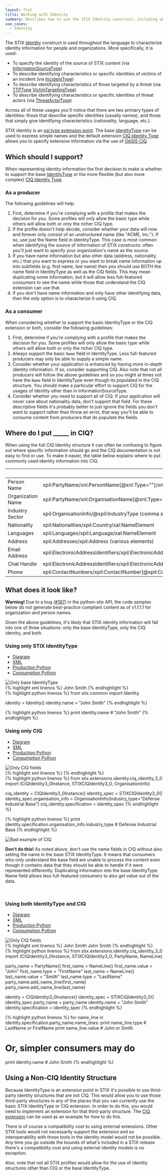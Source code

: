 ```yaml
---
layout: flat
title: Working with Identity
summary: Describes how to use the STIX Identity construct, including when to use the default fields and when to use CIQ.
use_cases:
  - Identity
---
```


The STIX [Identity](/data-model/{{site.current_version}}/stixCommon/IdentityType) construct is used throughout the language to characterize identity information for people and organizations. More specifically, it is used:

* To specify the identity of the source of STIX content (via [InformationSourceType](/data-model/{{site.current_version}}/stixCommon/InformationSourceType))
* To describe identifying characteristics or specific identities of victims of an incident (via [IncidentType](/data-model/{{site.current_version}}/incident/IncidentType))
* To describe identifying characteristics of those targeted by a threat (via [TTPType](/data-model/{{site.current_version}}/ttp/TTPType) [VictimTargetingType](/data-model/{{site.current_version}}/ttp/VictimTargetingType))
* To describe identifying characteristics or specific identities of threat actors (via [ThreatActorType](/data-model/{{site.current_version}}/ta/ThreatActorType))

Across all of these usages you'll notice that there are two primary types of identities: those that describe specific identities (usually names), and those that simply give identifying characteristics (nationality, language, etc.).

STIX identity is an [xsi:type extension point](/documentation/concepts/xsi-type). The base [IdentityType](/data-model/{{site.current_version}}/stixCommon/IdentityType) can be used to express simple names and the default extension [CIQ Identity Type](/data-model/{{site.current_version}}/stix-ciqidentity/CIQIdentity3.0InstanceType) allows you to specify extensive information via the use of [OASIS CIQ](https://www.oasis-open.org/committees/ciq/).

## Which should I support?

When representing identity information the first decision to make is whether to support the base [IdentityType](/data-model/{{site.current_version}}/stixCommon/IdentityType) or the more flexible (but also more complex) [CIQ Identity Type](/data-model/{{site.current_version}}/stix-ciqidentity/CIQIdentity3.0InstanceType).

### As a producer

The following guidelines will help:

1. First, determine if you're complying with a profile that makes the decision for you. Some profiles will only allow the basic type while others will allow both or only the richer CIQ type.
2. If the profile doesn't help decide, consider whether your data will now and forever only consist of an unstructured name (like "ACME, Inc."). If so, use just the Name field in IdentityType. This case is most common when identifying the source of information of STIX constructs: often you'll just want to specify your organization's name as the source.
3. If you have name information but also other data (address, nationality, etc.) that you want to express or you want to break name information up into subfields (e.g. first name, last name) then you should use BOTH the name field in IdentityType as well as the CIQ fields. This may mean duplicating some information, but it will allow less full-featured consumers to see the name while those that understand the CIQ extension can use that.
4. If you don't have name information and only have other identifying data, then the only option is to characterize it using CIQ.

### As a consumer

When considering whether to support the basic IdentityType or the CIQ extension or both, consider the following guidelines:

1. First, determine if you're complying with a profile that makes the decision for you. Some profiles will only allow the basic type while others will allow both or only the richer CIQ type.
2. Always support the basic `Name` field in IdentityType. Less full-featured producers may only be able to supply a simple name.
3. Consider whether your application is enhanced by having more in-depth identity information. If so, consider supporting CIQ. Also note that not all producers will follow the above guidelines and so you might at times not have the `Name` field in IdentityType even though its populated in the CIQ structure. You should make a particular effort to support CIQ for the usages of Identity other than in InformationSourceType.
4. Consider whether you need to support all of CIQ. If your application will never care about nationality data, don't support that field. For these descriptive fields it's probably better to just ignore the fields you don't want to support rather than throw an error, that way you'll be able to consume content from producers that do populate the fields.

## Where do I put _____ in CIQ?

When using the full CIQ Identity structure it can often be confusing to figure out where specific information should go and the CIQ documentation is not easy to find or use. To make it easier, the table below explains where to put commonly used identity information into CIQ.

<table class="table table-condensed table-striped">
  <thead>
    <tr>
      <th></th>
      <th>XPath</th>
      <th>Python API Object Model</th>
    </tr>
  </thead>
  <tbody>
    <tr>
      <td>Person Name</td>
      <td>xpil:PartyName/xnl:PersonName[@xnl:Type=""]/xnl:NameElement</td>
      <td>specification.party_name.name_element[][type|value]</td>
    </tr>
    <tr>
      <td>Organization Name</td>
      <td>xpil:PartyName/xnl:OrganisationName[@xnl:Type=""]/xnl:NameElement</td>
      <td>specification.party_name.name_element[].[type|value]</td>
    </tr>
    <tr>
      <td>Industry Sector</td>
      <td>xpil:OrganisationInfo/@xpil:IndustryType (comma separated)</td>
      <td>specification.organisation_info.industry_type (comma separated)</td>
    </tr>
    <tr>
      <td>Nationality</td>
      <td>xpil:Nationalities/xpil:Country/xal:NameElement</td>
      <td>Not supported</td>
    </tr>
    <tr>
      <td>Languages</td>
      <td>xpil:Languages/xpil:Language/xal:NameElement</td>
      <td>specification.languages[].value[].[type|value]</td>
    </tr>
    <tr>
      <td>Address</td>
      <td>xpil:Addresses/xpil:Address (various elements)</td>
      <td>specification.addresses[]</td>
    </tr>
    <tr>
      <td>Email Address</td>
      <td>xpil:ElectronicAddressIdentifiers/xpil:ElectronicAddressIdentifier[@xpil:Type="Email"]</td>
      <td>specification.electronic_address_identifiers[].[type="Email"|value]</td>
    </tr>
    <tr>
      <td>Chat Handle</td>
      <td>xpil:ElectronicAddressIdentifiers/xpil:ElectronicAddressIdentifier[@xpil:Type=""]</td>
      <td>specification.electronic_address_identifiers[].[type|value]</td>
    </tr>
    <tr>
      <td>Phone</td>
      <td>xpil:ContactNumbers/xpil:ContactNumber[@xpil:CommunicationMediaType="Telephone"]/xpil:ContactNumberElement[@xpil:Type=""]</td>
      <td>specification.contact_numbers[].contact_number_elements[].value</td>
    </tr>
  </tbody>
</table>

## What does it look like?

<p class="alert alert-danger"><strong>Warning! </strong>Due to a bug (<a href="https://github.com/STIXProject/python-stix/issues/187">#187</a>) in the python-stix API, the code samples below do not generate best-practice compliant content as of v1.1.1.1 for organization and person names.</p>

Given the above guidelines, it's likely that STIX identity information will fall into one of three situations: only the base IdentityType, only the CIQ identity, and both.

### Using only STIX IdentityType

<div class="tab-container">
  <ul class="nav nav-tabs">
    <li class="active"><a href="#header-identity-diagram" data-toggle="tab">Diagram</a></li>
    <li><a href="#header-identity-xml" data-toggle="tab">XML</a></li>
    <li><a href="#header-identity-produce" data-toggle="tab">Production Python</a></li>
    <li><a href="#header-identity-consume" data-toggle="tab">Consumption Python</a></li>
  </ul>
  <div class="tab-content">
    <div class="tab-pane active" id="header-identity-diagram">
      <img src="only-base.png" alt="Only base IdentityType" />
    </div>
    <div class="tab-pane" id="header-identity-xml">
{% highlight xml linenos %}
<stixCommon:Identity>
  <stixCommon:Name>John Smith</stixCommon:Name>
</stixCommon:Identity>
{% endhighlight %}
    </div>
    <div class="tab-pane" id="header-identity-produce">
{% highlight python linenos %}
from stix.common import Identity

identity = Identity()
identity.name = "John Smith"
{% endhighlight %}
    </div>
    <div class="tab-pane" id="header-identity-consume">
{% highlight python linenos %}
print identity.name # "John Smith"
{% endhighlight %}
    </div>
  </div>
</div>

### Using only CIQ

<div class="tab-container">
  <ul class="nav nav-tabs">
    <li class="active"><a href="#header-ciq-diagram" data-toggle="tab">Diagram</a></li>
    <li><a href="#header-ciq-xml" data-toggle="tab">XML</a></li>
    <li><a href="#header-ciq-produce" data-toggle="tab">Production Python</a></li>
    <li><a href="#header-ciq-consume" data-toggle="tab">Consumption Python</a></li>
  </ul>
  <div class="tab-content">
    <div class="tab-pane active" id="header-ciq-diagram">
      <img src="only-ciq.png" alt="Only CIQ fields" />
    </div>
    <div class="tab-pane" id="header-ciq-xml">
{% highlight xml linenos %}
<stixCommon:Identity xsi:type="stixCIQIdentity:CIQIdentity3.0InstanceType">
  <stixCIQIdentity:Specification>
    <xpil:OrganisationInfo xpil:IndustryType="Defense Industrial Base"/>
  </stixCIQIdentity:Specification>
</stixCommon:Identity>
{% endhighlight %}
    </div>
    <div class="tab-pane" id="header-ciq-produce">
{% highlight python linenos %}
from stix.extensions.identity.ciq_identity_3_0 import (CIQIdentity3_0Instance, STIXCIQIdentity3_0, OrganisationInfo)

ciq_identity = CIQIdentity3_0Instance()
identity_spec = STIXCIQIdentity3_0()
identity_spec.organisation_info = OrganisationInfo(industry_type="Defense Industrial Base")
ciq_identity.specification = identity_spec
{% endhighlight %}
    </div>
    <div class="tab-pane" id="header-ciq-consume">
{% highlight python linenos %}
print identity.specification.organisation_info.industry_type # Defense Industrial Base
{% endhighlight %}
    </div>
  </div>
</div>

<div class="alert alert-warning">
  <img src="only-ciq-bad.png" alt="Bad example of CIQ" class="aside-text" />
  <p><strong>Don't do this!</strong> As noted above, don't use the name fields in CIQ without also setting the name in the base STIX IdentityType. It means that consumers who only understand the base field are unable to process the content even though it contains data that they should be able to handle if it were represented differently. Duplicating information into the base IdentityType Name field allows less full-featured consumers to also get value out of the data.</p>
  <br style="clear: both" />
</div>

### Using both IdentityType and CIQ

<div class="tab-container">
  <ul class="nav nav-tabs">
    <li class="active"><a href="#header-both-diagram" data-toggle="tab">Diagram</a></li>
    <li><a href="#header-both-xml" data-toggle="tab">XML</a></li>
    <li><a href="#header-both-produce" data-toggle="tab">Production Python</a></li>
    <li><a href="#header-both-consume" data-toggle="tab">Consumption Python</a></li>
  </ul>
  <div class="tab-content">
    <div class="tab-pane active" id="header-both-diagram">
      <img src="both.png" alt="Only CIQ fields" />
    </div>
    <div class="tab-pane" id="header-both-xml">
  {% highlight xml linenos %}
  <stixCommon:Identity xsi:type="stixCIQIdentity:CIQIdentity3.0InstanceType">
    <stixCommon:Name>John Smith</stixCommon:Name>
    <stixCiqIdentity:Specification>
      <xpil:PartyName>
        <xnl:PersonName>
          <xnl:NameElement xnl:ElementType="FirstName">John</xnl:NameElement>
          <xnl:NameElement xnl:ElementType="LastName">Smith</xnl:NameElement>
        </xnl:PersonName>
      </xpil:PartyName>
    </stixCiqIdentity:Specification>
  </stixCommon:Identity>
  {% endhighlight %}
    </div>
    <div class="tab-pane" id="header-both-produce">
  {% highlight python linenos %}
  from stix.extensions.identity.ciq_identity_3_0 import (CIQIdentity3_0Instance, STIXCIQIdentity3_0, PartyName, NameLine)

  party_name = PartyName()
  first_name = NameLine()
  first_name.value = "John"
  first_name.type = "FirstName"
  last_name = NameLine()
  last_name.value = "Smith"
  last_name.type = "LastName"
  party_name.add_name_line(first_name)
  party_name.add_name_line(last_name)

  identity = CIQIdentity3_0Instance()
  identity_spec = STIXCIQIdentity3_0()
  identity_spec.party_name = party_name
  identity.name = "John Smith"
  identity.specification = identity_spec
  {% endhighlight %}
    </div>
    <div class="tab-pane" id="header-both-consume">
  {% highlight python linenos %}
  for name_line in identity.specification.party_name.name_lines:
    print name_line.type # LastName or FirstName
    print name_line.value # John or Smith

  # Or, simpler consumers may do
  print identity.name # John Smith
  {% endhighlight %}
    </div>
  </div>
</div>

## Using a Non-CIQ Identity Structure

Because IdentityType is an extension point in STIX it's possible to use third-party identity structures that are not CIQ. This would allow you to use those third-party structures in any of the places that you can currently use the basic STIX IdentityType or CIQ extension. In order to do this, you would need to implement an extension for that third-party structure. The [CIQ extension](http://stix.mitre.org/XMLSchema/extensions/identity/ciq_3.0/1.1.1/ciq_3.0_identity.xsd) can be used as an example for how to do this.

There is of course a compatibility cost to using external extensions. Other STIX tools would not necessarily support the extension and so interoperability with those tools in the identity model would not be possible. Any time you go outside the bounds of what's included in a STIX release there's a compatibility cost and using external identity models is no exception.

Also, note that not all STIX profiles would allow for the use of identity structures other than CIQ or the base IdentityType.